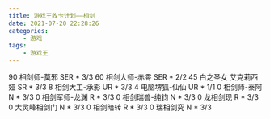 ```yaml
---
title: 游戏王收卡计划——相剑
date: 2021-07-20 22:28:26
categories:
    - 游戏
tags:
    - 游戏王
---
```


90 相剑师-莫邪 SER \* 3/3
60 相剑大师-赤霄 SER \* 2/2
45 白之圣女 艾克莉西娅 SR \* 3/3
8 相剑大工-承影 UR \* 3/3
4 电脑堺狐-仙仙 UR \* 1/1
0 相剑师-泰阿 N \* 3/3
0 相剑军师-龙渊 R \* 3/3
0 相剑瑞兽-纯钧 N \* 3/3
0 龙相剑现 R \* 3/3
0 大灵峰相剑门 N \* 3/3
0 相剑暗转 R \* 3/3
0 瑞相剑究 N \* 3/3
